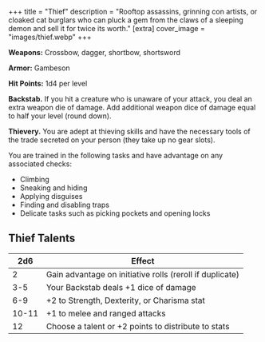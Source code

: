 +++
title = "Thief"
description = "Rooftop assassins, grinning con artists, or cloaked cat burglars who can pluck a gem from the claws of a sleeping demon and sell it for twice its worth."
[extra] 
cover_image = "images/thief.webp"
+++

**Weapons:** Crossbow, dagger, shortbow, shortsword

**Armor:** Gambeson

**Hit Points:** 1d4 per level

**Backstab.** If you hit a creature who is unaware of your attack, you deal an
extra weapon die of damage. Add additional weapon dice of damage equal to half
your level (round down).

**Thievery.** You are adept at thieving skills and have the necessary tools of
the trade secreted on your person (they take up no gear slots).

You are trained in the following tasks and have advantage on any associated
checks:

- Climbing
- Sneaking and hiding
- Applying disguises
- Finding and disabling traps
- Delicate tasks such as picking pockets and opening locks

## Thief Talents

| 2d6   | Effect                                                   |
| ----- | -------------------------------------------------------- |
| 2     | Gain advantage on initiative rolls (reroll if duplicate) |
| 3-5   | Your Backstab deals +1 dice of damage                    |
| 6-9   | +2 to Strength, Dexterity, or Charisma stat              |
| 10-11 | +1 to melee and ranged attacks                           |
| 12    | Choose a talent or +2 points to distribute to stats      |
